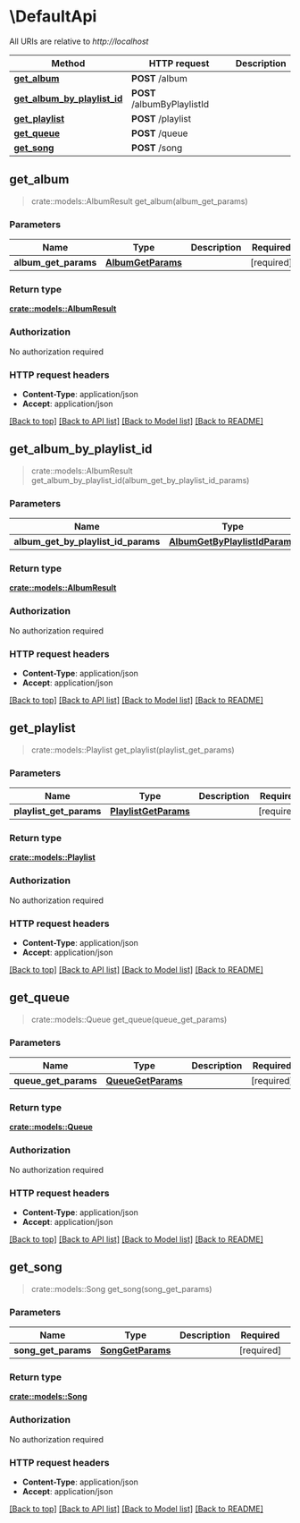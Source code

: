 # \DefaultApi

All URIs are relative to *http://localhost*

Method | HTTP request | Description
------------- | ------------- | -------------
[**get_album**](DefaultApi.md#get_album) | **POST** /album | 
[**get_album_by_playlist_id**](DefaultApi.md#get_album_by_playlist_id) | **POST** /albumByPlaylistId | 
[**get_playlist**](DefaultApi.md#get_playlist) | **POST** /playlist | 
[**get_queue**](DefaultApi.md#get_queue) | **POST** /queue | 
[**get_song**](DefaultApi.md#get_song) | **POST** /song | 



## get_album

> crate::models::AlbumResult get_album(album_get_params)


### Parameters


Name | Type | Description  | Required | Notes
------------- | ------------- | ------------- | ------------- | -------------
**album_get_params** | [**AlbumGetParams**](AlbumGetParams.md) |  | [required] |

### Return type

[**crate::models::AlbumResult**](AlbumResult.md)

### Authorization

No authorization required

### HTTP request headers

- **Content-Type**: application/json
- **Accept**: application/json

[[Back to top]](#) [[Back to API list]](../README.md#documentation-for-api-endpoints) [[Back to Model list]](../README.md#documentation-for-models) [[Back to README]](../README.md)


## get_album_by_playlist_id

> crate::models::AlbumResult get_album_by_playlist_id(album_get_by_playlist_id_params)


### Parameters


Name | Type | Description  | Required | Notes
------------- | ------------- | ------------- | ------------- | -------------
**album_get_by_playlist_id_params** | [**AlbumGetByPlaylistIdParams**](AlbumGetByPlaylistIdParams.md) |  | [required] |

### Return type

[**crate::models::AlbumResult**](AlbumResult.md)

### Authorization

No authorization required

### HTTP request headers

- **Content-Type**: application/json
- **Accept**: application/json

[[Back to top]](#) [[Back to API list]](../README.md#documentation-for-api-endpoints) [[Back to Model list]](../README.md#documentation-for-models) [[Back to README]](../README.md)


## get_playlist

> crate::models::Playlist get_playlist(playlist_get_params)


### Parameters


Name | Type | Description  | Required | Notes
------------- | ------------- | ------------- | ------------- | -------------
**playlist_get_params** | [**PlaylistGetParams**](PlaylistGetParams.md) |  | [required] |

### Return type

[**crate::models::Playlist**](Playlist.md)

### Authorization

No authorization required

### HTTP request headers

- **Content-Type**: application/json
- **Accept**: application/json

[[Back to top]](#) [[Back to API list]](../README.md#documentation-for-api-endpoints) [[Back to Model list]](../README.md#documentation-for-models) [[Back to README]](../README.md)


## get_queue

> crate::models::Queue get_queue(queue_get_params)


### Parameters


Name | Type | Description  | Required | Notes
------------- | ------------- | ------------- | ------------- | -------------
**queue_get_params** | [**QueueGetParams**](QueueGetParams.md) |  | [required] |

### Return type

[**crate::models::Queue**](Queue.md)

### Authorization

No authorization required

### HTTP request headers

- **Content-Type**: application/json
- **Accept**: application/json

[[Back to top]](#) [[Back to API list]](../README.md#documentation-for-api-endpoints) [[Back to Model list]](../README.md#documentation-for-models) [[Back to README]](../README.md)


## get_song

> crate::models::Song get_song(song_get_params)


### Parameters


Name | Type | Description  | Required | Notes
------------- | ------------- | ------------- | ------------- | -------------
**song_get_params** | [**SongGetParams**](SongGetParams.md) |  | [required] |

### Return type

[**crate::models::Song**](Song.md)

### Authorization

No authorization required

### HTTP request headers

- **Content-Type**: application/json
- **Accept**: application/json

[[Back to top]](#) [[Back to API list]](../README.md#documentation-for-api-endpoints) [[Back to Model list]](../README.md#documentation-for-models) [[Back to README]](../README.md)

